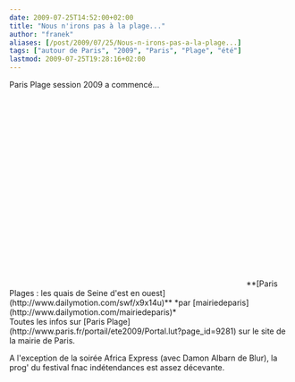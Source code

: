 ```yaml
---
date: 2009-07-25T14:52:00+02:00
title: "Nous n'irons pas à la plage..."
author: "franek"
aliases: [/post/2009/07/25/Nous-n-irons-pas-a-la-plage...]
tags: ["autour de Paris", "2009", "Paris", "Plage", "été"]
lastmod: 2009-07-25T19:28:16+02:00
---
```

Paris Plage session 2009 a commencé...

<div><object height="339" width="420"><param name="movie" value="http://www.dailymotion.com/swf/x9x14u"></param><param name="allowFullScreen" value="true"></param><param name="allowScriptAccess" value="always"></param><embed allowfullscreen="true" allowscriptaccess="always" height="339" src="http://www.dailymotion.com/swf/x9x14u" type="application/x-shockwave-flash" width="420"></embed></object>  
**[Paris Plages : les quais de Seine d'est en ouest](http://www.dailymotion.com/swf/x9x14u)**  
*par [mairiedeparis](http://www.dailymotion.com/mairiedeparis)*</div>Toutes les infos sur [Paris Plage](http://www.paris.fr/portail/ete2009/Portal.lut?page_id=9281) sur le site de la mairie de Paris.

A l'exception de la soirée Africa Express (avec Damon Albarn de Blur), la prog' du festival fnac indétendances est assez décevante.
